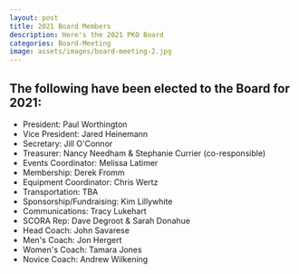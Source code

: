 ```yaml
---
layout: post
title: 2021 Board Members
description: Here's the 2021 PKO Board
categories: Board-Meeting
image: assets/images/board-meeting-2.jpg
---
```

 

The following have been elected to the Board for 2021:
-----------------------------
- President:                Paul Worthington
- Vice President:           Jared Heinemann
- Secretary:                Jill O'Connor
- Treasurer:                Nancy Needham & Stephanie Currier (co-responsible)
- Events Coordinator:       Melissa Latimer
- Membership:               Derek Fromm
- Equipment Coordinator:    Chris Wertz
- Transportation:           TBA
- Sponsorship/Fundraising:  Kim Lillywhite
- Communications:           Tracy Lukehart
- SCORA Rep:                Dave Degroot & Sarah Donahue
- Head Coach:               John Savarese
- Men's Coach:              Jon Hergert
- Women's Coach:            Tamara Jones
- Novice Coach:             Andrew Wilkening

